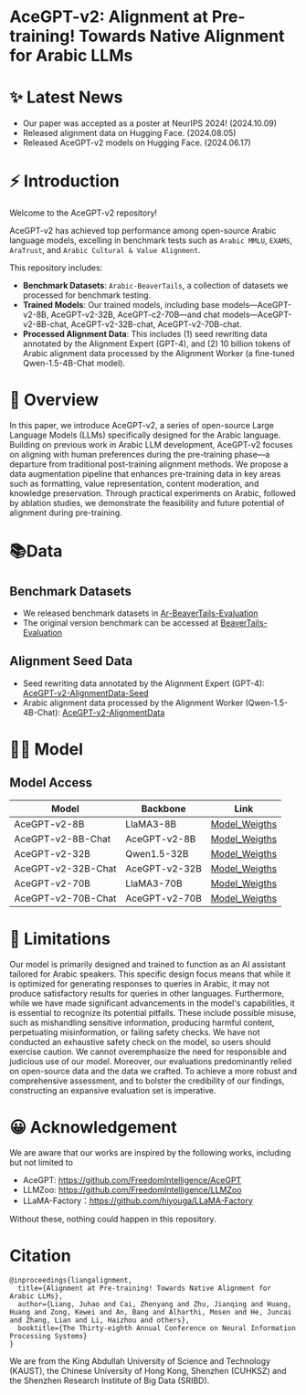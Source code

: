 # AceGPT-v2: Alignment at Pre-training! Towards Native Alignment for Arabic LLMs

# ✨ Latest News
* Our paper was accepted as a poster at NeurIPS 2024! (2024.10.09)
* Released alignment data on Hugging Face. (2024.08.05)
* Released AceGPT-v2 models on Hugging Face. (2024.06.17)

# ⚡ Introduction

Welcome to the AceGPT-v2 repository!

AceGPT-v2 has achieved top performance among open-source Arabic language models, excelling in benchmark tests such as `Arabic MMLU`, `EXAMS`, `AraTrust`, and `Arabic Cultural & Value Alignment`.

This repository includes:
* **Benchmark Datasets**: `Arabic-BeaverTails`, a collection of datasets we processed for benchmark testing.
* **Trained Models**: Our trained models, including base models—AceGPT-v2-8B, AceGPT-v2-32B, AceGPT-c2-70B—and chat models—AceGPT-v2-8B-chat, AceGPT-v2-32B-chat, AceGPT-v2-70B-chat.
* **Processed Alignment Data**: This includes (1) seed rewriting data annotated by the Alignment Expert (GPT-4), and (2) 10 billion tokens of Arabic alignment data processed by the Alignment Worker (a fine-tuned Qwen-1.5-4B-Chat model).

# 💭 Overview
In this paper, we introduce AceGPT-v2, a series of open-source Large Language Models (LLMs) specifically designed for the Arabic language. Building on previous work in Arabic LLM development, AceGPT-v2 focuses on aligning with human preferences during the pre-training phase—a departure from traditional post-training alignment methods. We propose a data augmentation pipeline that enhances pre-training data in key areas such as formatting, value representation, content moderation, and knowledge preservation. Through practical experiments on Arabic, followed by ablation studies, we demonstrate the feasibility and future potential of alignment during pre-training.

# 📚Data
## Benchmark Datasets
* We released benchmark datasets in [Ar-BeaverTails-Evaluation](https://huggingface.co/datasets/FreedomIntelligence/Ar-BeaverTails-Evaluation)
* The original version benchmark can be accessed at [BeaverTails-Evaluation](https://huggingface.co/datasets/PKU-Alignment/BeaverTails-Evaluation)

## Alignment Seed Data
* Seed rewriting data annotated by the Alignment Expert (GPT-4): [AceGPT-v2-AlignmentData-Seed](https://huggingface.co/datasets/FreedomIntelligence/AceGPT-v2-AlignmentData/blob/main/rewrite_seed_data.json)
* Arabic alignment data processed by the Alignment Worker (Qwen-1.5-4B-Chat): [AceGPT-v2-AlignmentData](https://huggingface.co/datasets/FreedomIntelligence/AceGPT-v2-AlignmentData)


# 👨‍⚕️ Model

## Model Access
| Model                | Backbone      | Link                                                                          |
|----------------------|---------------|-------------------------------------------------------------------------------|
| AceGPT-v2-8B | LlaMA3-8B | [Model_Weigths](https://huggingface.co/FreedomIntelligence/AceGPT-v2-8B) |
| AceGPT-v2-8B-Chat | AceGPT-v2-8B | [Model_Weigths](https://huggingface.co/FreedomIntelligence/AceGPT-v2-8B-Chat) |
| AceGPT-v2-32B | Qwen1.5-32B | [Model_Weigths](https://huggingface.co/FreedomIntelligence/AceGPT-v2-32B) |
| AceGPT-v2-32B-Chat | AceGPT-v2-32B | [Model_Weigths](https://huggingface.co/FreedomIntelligence/AceGPT-v2-32B-Chat) |
| AceGPT-v2-70B | LlaMA3-70B | [Model_Weigths](https://huggingface.co/FreedomIntelligence/AceGPT-v2-70B) |
| AceGPT-v2-70B-Chat | AceGPT-v2-70B | [Model_Weigths](https://huggingface.co/FreedomIntelligence/AceGPT-v2-70B-Chat) |



# 🤖 Limitations
Our model is primarily designed and trained to function as an AI assistant tailored for Arabic speakers. This specific design focus means that while it is optimized for generating responses to queries in Arabic, it may not produce satisfactory results for queries in other languages. Furthermore, while we have made significant advancements in the model's capabilities, it is essential to recognize its potential pitfalls. These include possible misuse, such as mishandling sensitive information, producing harmful content, perpetuating misinformation, or failing safety checks. We have not conducted an exhaustive safety check on the model, so users should exercise caution. We cannot overemphasize the need for responsible and judicious use of our model. Moreover, our evaluations predominantly relied on open-source data and the data we crafted. To achieve a more robust and comprehensive assessment, and to bolster the credibility of our findings, constructing an expansive evaluation set is imperative.

# 😀 Acknowledgement

We are aware that our works are inspired by the following works, including but not limited to

- AceGPT: https://github.com/FreedomIntelligence/AceGPT
- LLMZoo: https://github.com/FreedomIntelligence/LLMZoo
- LLaMA-Factory：https://github.com/hiyouga/LLaMA-Factory
  
Without these, nothing could happen in this repository.


# Citation
```
@inproceedings{liangalignment,
  title={Alignment at Pre-training! Towards Native Alignment for Arabic LLMs},
  author={Liang, Juhao and Cai, Zhenyang and Zhu, Jianqing and Huang, Huang and Zong, Kewei and An, Bang and Alharthi, Mosen and He, Juncai and Zhang, Lian and Li, Haizhou and others},
  booktitle={The Thirty-eighth Annual Conference on Neural Information Processing Systems}
}
```
We are from the King Abdullah University of Science and Technology (KAUST), the Chinese University of Hong Kong, Shenzhen (CUHKSZ) and the Shenzhen Research Institute of Big Data (SRIBD).
